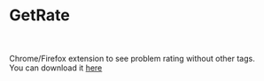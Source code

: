 <h1>GetRate</h1>
<Style>
    h1{
        size:20px;
    }
</Style>
<br>
<br>
Chrome/Firefox extension to see problem rating without other tags.
<br>
You can download it <a href="https://drive.google.com/file/d/1Uyq1htnexJ6jJns2kgJ_qkJdWz6cMRoE/view?usp=sharing">here</a>



